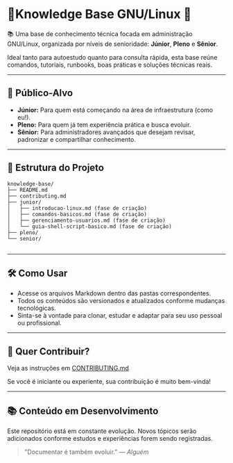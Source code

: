 # 📄Knowledge Base GNU/Linux 🧠

📚 Uma base de conhecimento técnica focada em administração GNU/Linux, organizada por níveis de senioridade: **Júnior**, **Pleno** e **Sênior**.

Ideal tanto para autoestudo quanto para consulta rápida, esta base reúne comandos, tutoriais, runbooks, boas práticas e soluções técnicas reais.

---

## 🎯 Público-Alvo

- **Júnior:** Para quem está começando na área de infraestrutura (como eu!).
- **Pleno:** Para quem já tem experiência prática e busca evoluir.
- **Sênior:** Para administradores avançados que desejam revisar, padronizar e compartilhar conhecimento.

---

## 🧱 Estrutura do Projeto

```
knowledge-base/
├── README.md
├── contributing.md
├── junior/
│   ├── introducao-linux.md (fase de criação)
│   ├── comandos-basicos.md (fase de criação)
│   ├── gerenciamento-usuarios.md (fase de criação)
│   └── guia-shell-script-basico.md (fase de criação)
├── pleno/
└── senior/
 
```
---

## 🛠️ Como Usar

- Acesse os arquivos Markdown dentro das pastas correspondentes.
- Todos os conteúdos são versionados e atualizados conforme mudanças tecnológicas.
- Sinta-se à vontade para clonar, estudar e adaptar para seu uso pessoal ou profissional.

---

## 🤝 Quer Contribuir?

Veja as instruções em [CONTRIBUTING.md](CONTRIBUTING.md)

Se você é iniciante ou experiente, sua contribuição é muito bem-vinda!

---

## 📚 Conteúdo em Desenvolvimento

Este repositório está em constante evolução. Novos tópicos serão adicionados conforme estudos e experiências forem sendo registradas.

> "Documentar é também evoluir." — *Alguém*
```